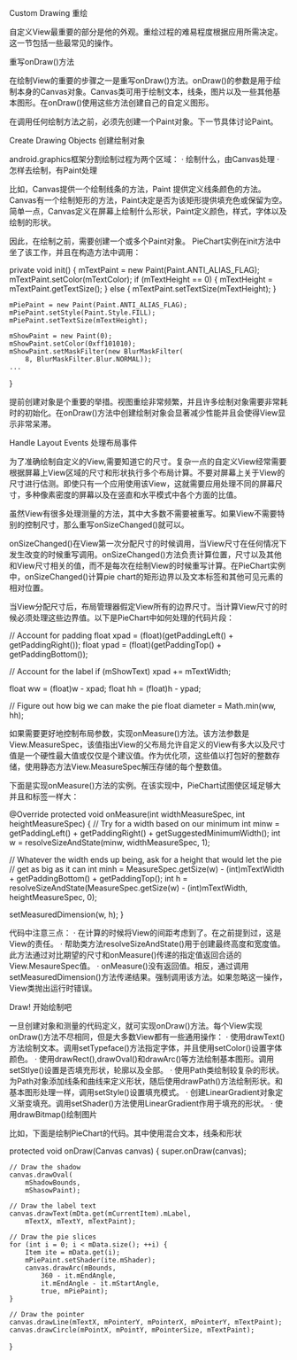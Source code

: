 Custom Drawing 重绘

自定义View最重要的部分是他的外观。重绘过程的难易程度根据应用所需决定。这一节包括一些最常见的操作。


重写onDraw()方法

在绘制View的重要的步骤之一是重写onDraw()方法。onDraw()的参数是用于绘制本身的Canvas对象。Canvas类可用于绘制文本，线条，图片以及一些其他基本图形。在onDraw()使用这些方法创建自己的自定义图形。

在调用任何绘制方法之前，必须先创建一个Paint对象。下一节具体讨论Paint。


Create Drawing Objects 创建绘制对象

android.graphics框架分割绘制过程为两个区域：
· 绘制什么，由Canvas处理
· 怎样去绘制，有Paint处理

比如，Canvas提供一个绘制线条的方法，Paint 提供定义线条颜色的方法。Canvas有一个绘制矩形的方法，Paint决定是否为该矩形提供填充色或保留为空。简单一点，Canvas定义在屏幕上绘制什么形状，Paint定义颜色，样式，字体以及绘制的形状。

因此，在绘制之前，需要创建一个或多个Paint对象。 PieChart实例在init方法中坐了该工作，并且在构造方法中调用：

private void init() {
	mTextPaint = new Paint(Paint.ANTI_ALIAS_FLAG);
	mTextPaint.setColor(mTextColor);
	if (mTextHeight == 0) {
		mTextHeight = mTextPaint.getTextSize();
	} else {
		mTextPaint.setTextSize(mTextHeight);
	}

	mPiePaint = new Paint(Paint.ANTI_ALIAS_FLAG);
	mPiePaint.setStyle(Paint.Style.FILL);
	mPiePaint.setTextSize(mTextHeight);

	mShowPaint = new Paint(0);
	mShowPaint.setColor(0xff101010);
	mShowPaint.setMaskFilter(new BlurMaskFilter(
		8, BlurMaskFilter.Blur.NORMAL));
	...
}

提前创建对象是个重要的举措。视图重绘非常频繁，并且许多绘制对象需要非常耗时的初始化。在onDraw()方法中创建绘制对象会显著减少性能并且会使得View显示非常呆滞。


Handle Layout Events 处理布局事件


为了准确绘制自定义的View,需要知道它的尺寸。复杂一点的自定义View经常需要根据屏幕上View区域的尺寸和形状执行多个布局计算。不要对屏幕上关于View的尺寸进行估测。即使只有一个应用使用该View，这就需要应用处理不同的屏幕尺寸，多种像素密度的屏幕以及在竖直和水平模式中各个方面的比值。

虽然View有很多处理测量的方法，其中大多数不需要被重写。如果View不需要特别的控制尺寸，那么重写onSizeChanged()就可以。

onSizeChanged()在View第一次分配尺寸的时候调用，当View尺寸在任何情况下发生改变的时候重写调用。onSizeChanged()方法负责计算位置，尺寸以及其他和View尺寸相关的值，而不是每次在绘制View的时候重写计算。在PieChart实例中，onSizeChanged()计算pie chart的矩形边界以及文本标签和其他可见元素的相对位置。

当View分配尺寸后，布局管理器假定View所有的边界尺寸。当计算View尺寸的时候必须处理这些边界值。以下是PieChart中如何处理的代码片段：

// Account for padding
float xpad = (float)(getPaddingLeft() + getPaddingRight());
float ypad = (float)(getPaddingTop() + getPaddingBottom());

// Account for the label
if (mShowText) xpad += mTextWidth;

float ww = (float)w - xpad;
float hh = (float)h - ypad;

// Figure out how big we can make the pie
float diameter = Math.min(ww, hh);

如果需要更好地控制布局参数，实现onMeasure()方法。该方法参数是View.MeasureSpec，该值指出View的父布局允许自定义的View有多大以及尺寸值是一个硬性最大值或仅仅是个建议值。作为优化项，这些值以打包好的整数存储，使用静态方法View.MeasureSpec解压存储的每个整数值。

下面是实现onMeasure()方法的实例。在该实现中，PieChart试图使区域足够大并且和标签一样大：

@Override
protected void onMeasure(int widthMeasureSpec, int heightMeasureSpec) {
   // Try for a width based on our minimum
   int minw = getPaddingLeft() + getPaddingRight() + getSuggestedMinimumWidth();
   int w = resolveSizeAndState(minw, widthMeasureSpec, 1);

   // Whatever the width ends up being, ask for a height that would let the pie
   // get as big as it can
   int minh = MeasureSpec.getSize(w) - (int)mTextWidth + getPaddingBottom() + getPaddingTop();
   int h = resolveSizeAndState(MeasureSpec.getSize(w) - (int)mTextWidth, heightMeasureSpec, 0);

   setMeasuredDimension(w, h);
}

代码中注意三点：
· 在计算的时候将View的间距考虑到了。在之前提到过，这是View的责任。
· 帮助类方法resolveSizeAndState()用于创建最终高度和宽度值。此方法通过对比期望的尺寸和onMeasure()传递的指定值返回合适的View.MesaureSpec值。
· onMeasure()没有返回值。相反，通过调用setMeasuredDimension()方法传递结果。强制调用该方法。如果忽略这一操作，View类抛出运行时错误。


Draw! 开始绘制吧

一旦创建对象和测量的代码定义，就可实现onDraw()方法。每个View实现onDraw()方法不尽相同，但是大多数View都有一些通用操作：
· 使用drawText()方法绘制文本。调用setTypeface()方法指定字体，并且使用setColor()设置字体颜色。
· 使用drawRect(),drawOval()和drawArc()等方法绘制基本图形。调用setStlye()设置是否填充形状，轮廓以及全部。
· 使用Path类绘制较复杂的形状。为Path对象添加线条和曲线来定义形状，随后使用drawPath()方法绘制形状。和基本图形处理一样，调用setStyle()设置填充模式。
· 创建LinearGradient对象定义渐变填充。调用setShader()方法使用LinearGradient作用于填充的形状。
· 使用drawBitmap()绘制图片

比如，下面是绘制PieChart的代码。其中使用混合文本，线条和形状

protected void onDraw(Canvas canvas) {
	super.onDraw(canvas);

	// Draw the shadow
	canvas.drawOval(
		mShadowBounds,
		mShasowPaint);

	// Draw the label text
	canvas.drawText(mDta.get(mCurrentItem).mLabel,
	    mTextX, mTextY, mTextPaint);

	// Draw the pie slices
	for (int i = 0; i < mData.size(); ++i) {
		Item ite = mData.get(i);
		mPiePaint.setShader(ite.mShader);
		canvas.drawArc(mBounds,
			360 - it.mEndAngle,
			it.mEndAngle - it.mStartAngle,
			true, mPiePaint);
	}
	
	// Draw the pointer
	canvas.drawLine(mTextX, mPointerY, mPointerX, mPointerY, mTextPaint);
	canvas.drawCircle(mPointX, mPointY, mPointerSize, mTextPaint);
}

